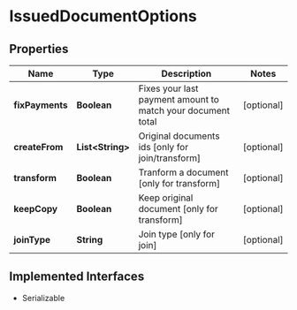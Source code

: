 

# IssuedDocumentOptions


## Properties

| Name | Type | Description | Notes |
|------------ | ------------- | ------------- | -------------|
|**fixPayments** | **Boolean** | Fixes your last payment amount to match your document total |  [optional] |
|**createFrom** | **List&lt;String&gt;** | Original documents ids [only for join/transform] |  [optional] |
|**transform** | **Boolean** | Tranform a document [only for transform] |  [optional] |
|**keepCopy** | **Boolean** | Keep original document [only for transform] |  [optional] |
|**joinType** | **String** | Join type [only for join] |  [optional] |


## Implemented Interfaces

* Serializable


